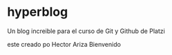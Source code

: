 # hyperblog
Un blog increible para el curso de Git y Github de Platzi

este creado po Hector Ariza
Bienvenido
